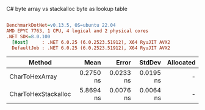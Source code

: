 C# byte array vs stackalloc byte as lookup table
``` ini

BenchmarkDotNet=v0.13.5, OS=ubuntu 22.04
AMD EPYC 7763, 1 CPU, 4 logical and 2 physical cores
.NET SDK=8.0.100
  [Host]     : .NET 6.0.25 (6.0.2523.51912), X64 RyuJIT AVX2
  DefaultJob : .NET 6.0.25 (6.0.2523.51912), X64 RyuJIT AVX2


```
|              Method |      Mean |     Error |    StdDev | Allocated |
|-------------------- |----------:|----------:|----------:|----------:|
|      CharToHexArray | 0.2750 ns | 0.0233 ns | 0.0195 ns |         - |
| CharToHexStackalloc | 5.8694 ns | 0.0076 ns | 0.0064 ns |         - |
